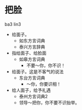 # 把脸
ba3 lin3
+ 给面子。
  * 如东方言词典
  * 泰兴方言辞典
+ 指给面子、给脸面
  * 如皋方言词典
    - 不要～你，你不识！
+ 给面子。这是不客气的说法
  * 东台方言词典
    - ～你，你要识相！
+ 给人面子，给予礼遇
  * 泰州方言词典2
  - 领导～把你，你不要不识抬举。
